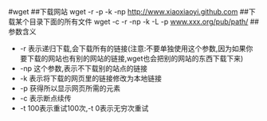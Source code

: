 #wget
##下载网站
wget -r -p -k -np http://www.xiaoxiaoyi.github.com
##下载某个目录下面的所有文件
wget -c -r -np -k -L -p www.xxx.org/pub/path/
##参数含义
* -r 表示递归下载,会下载所有的链接(注意:不要单独使用这个参数,因为如果你要下载的网站也有别的网站的链接,wget也会把别的网站的东西下载下来)
* -np 这个参数,表示不下载别的站点的链接
* -k 表示将下载的网页里的链接修改为本地链接
* -p 获得所以显示网页所需的元素
* -c 表示断点续传
* -t 100表示重试100次,-t 0表示无穷次重试

